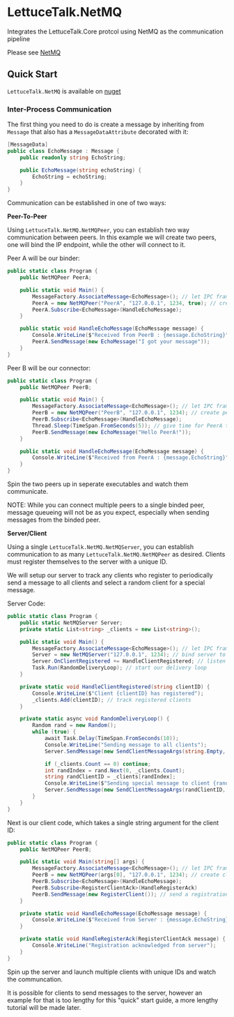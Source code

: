 # LettuceTalk.NetMQ
Integrates the LettuceTalk.Core protcol using NetMQ as the communication pipeline

Please see [NetMQ]()

## Quick Start
`LettuceTalk.NetMQ` is available on [nuget](https://www.nuget.org/packages/LettuceTalk.NetMQ)

### Inter-Process Communication
The first thing you need to do is create a message by inheriting from `Message` that also has a `MessageDataAttribute` decorated with it:

```csharp
[MessageData]
public class EchoMessage : Message {
    public readonly string EchoString;

    public EchoMessage(string echoString) {
        EchoString = echoString;
    }
}
```
Communication can be established in one of two ways:

**Peer-To-Peer**

Using `LettuceTalk.NetMQ.NetMQPeer`, you can establish two way communication between peers. In this example we will create two peers, one will bind the IP endpoint, while the other will connect to it.

Peer A will be our binder:

```csharp
public static class Program {
    public NetMQPeer PeerA;

    public static void Main() {
        MessageFactory.AssociateMessage<EchoMessage>(); // let IPC framework know about EchoMessage
        PeerA = new NetMQPeer("PeerA", "127.0.0.1", 1234, true); // create peer connection at localhost:1234, passing true to bind connection
        PeerA.Subscribe<EchoMessage>(HandleEchoMessage);
    }

    public static void HandleEchoMessage(EchoMessage message) {
        Console.WriteLine($"Received from PeerB : {message.EchoString}");
        PeerA.SendMessage(new EchoMessage("I got your message"));
    }
}
```

Peer B will be our connector:

```csharp
public static class Program {
    public NetMQPeer PeerB;

    public static void Main() {
        MessageFactory.AssociateMessage<EchoMessage>(); // let IPC framework know about EchoMessage
        PeerB = new NetMQPeer("PeerB", "127.0.0.1", 1234); // create peer connection at localhost:1234
        PeerB.Subscribe<EchoMessage>(HandleEchoMessage);
        Thread.Sleep(TimeSpan.FromSeconds(5)); // give time for PeerA to startup
        PeerB.SendMessage(new EchoMessage("Hello PeerA!"));
    }

    public static void HandleEchoMessage(EchoMessage message) {
        Console.WriteLine($"Received from PeerA : {message.EchoString}");
    }
}
```

Spin the two peers up in seperate executables and watch them communicate.

NOTE: While you can connect multiple peers to a single binded peer, message queueing will not be as you expect, especially when sending messages from the binded peer.

**Server/Client**

Using a single `LettuceTalk.NetMQ.NetMQServer`, you can establish communication to as many `LettuceTalk.NetMQ.NetMQPeer` as desired. Clients must register themselves to the server with a unique ID.

We will setup our server to track any clients who register to  periodically send a message to all clients and select a random client for a special message.

Server Code:

```csharp
public static class Program {
    public static NetMQServer Server;
    private static List<string> _clients = new List<string>();

    public static void Main() {
        MessageFactory.AssociateMessage<EchoMessage>(); // let IPC framework know about EchoMessage
        Server = new NetMQServer("127.0.0.1", 1234); // bind server to localhost:1234
        Server.OnClientRegistered += HandleClientRegistered; // listen for client registers
        Task.Run(RandomDeliveryLoop); // start our delivery loop
    }

    private static void HandleClientRegistered(string clientID) {
        Console.WriteLine($"Client {clientID} has registered");
        _clients.Add(clientID); // track registered clients
    }

    private static async void RandomDeliveryLoop() {
        Random rand = new Random();
        while (true) {
            await Task.Delay(TimeSpan.FromSeconds(10));
            Console.WriteLine("Sending message to all clients");
            Server.SendMessage(new SendClientMessageArgs(string.Empty, new EchoMessage("Hello from the server"))); // send a message to all clients by passing empty string for ID

            if (_clients.Count == 0) continue;
            int randIndex = rand.Next(0, _clients.Count);
            string randClientID = _clients[randIndex];
            Console.WriteLine($"Sending special message to client {randClientID}");
            Server.SendMessage(new SendClientMessageArgs(randClientID, new EchoMessage("Special Delivery from the server"))); // send a special message to random client ID
        }
    }
}
```

Next is our client code, which takes a single string argument for the client ID:

```csharp
public static class Program {
    public NetMQPeer PeerB;

    public static void Main(string[] args) {
        MessageFactory.AssociateMessage<EchoMessage>(); // let IPC framework know about EchoMessage
        PeerB = new NetMQPeer(args[0], "127.0.0.1", 1234); // create client connection at localhost:1234
        PeerB.Subscribe<EchoMessage>(HandleEchoMessage);
        PeerB.Subscribe<RegisterClientAck>(HandleRegisterAck)
        PeerB.SendMessage(new RegisterClient()); // send a registration message to the server
    }

    private static void HandleEchoMessage(EchoMessage message) {
        Console.WriteLine($"Received from Server : {message.EchoString}");
    }

    private static void HandleRegisterAck(RegisterClientAck message) {
        Console.WriteLine("Registration acknowledged from server");
    }
}
```

Spin up the server and launch multiple clients with unique IDs and watch the communcation.

It is possible for clients to send messages to the server, however an example for that is too lengthy for this "quick" start guide, a more lengthy tutorial will be made later.